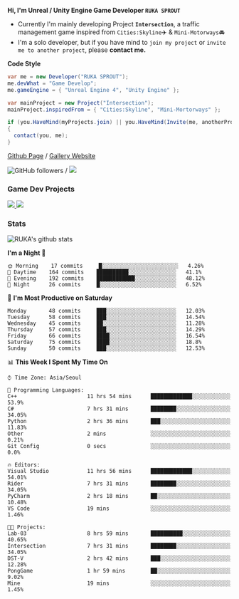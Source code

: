 **Hi, I'm Unreal / Unity Engine Game Developer `RUKA SPROUT`**

- Currently I'm mainly developing Project **`Intersection`**, a traffic management game inspired from `Cities:Skyline`✈️ & `Mini-Motorways`🚘
- I'm a solo developer, but if you have mind to `join my project` or `invite me to another project`, please **contact me.**

**Code Style**

```csharp
var me = new Developer("RUKA SPROUT");
me.devWhat = "Game Develop";
me.gameEngine = { "Unreal Engine 4", "Unity Engine" };
```

```csharp
var mainProject = new Project("Intersection");
mainProject.inspiredFrom = { "Cities:Skyline", "Mini-Mortorways" };

if (you.HaveMind(myProjects.join) || you.HaveMind(Invite(me, anotherProject)))
{
  contact(you, me);
}
```

[Github Page](https://lutca1320.github.io/) / [Gallery Website](https://rukasp.xyz/)

![GitHub followers](https://img.shields.io/github/followers/lutca1320?label=Follow&style=social) / [![](https://img.shields.io/badge/Gmail-lutca1320%40gmail.com-blue)](mailto:lutca1320@gmail.com)

### Game Dev Projects

<a href="https://github.com/lutca1320/Intersection">
  <img src="https://github-readme-stats.vercel.app/api/pin/?username=lutca1320&repo=Intersection" />
</a>
<a href="https://github.com/lutca1320/Together">
  <img src="https://github-readme-stats.vercel.app/api/pin/?username=lutca1320&repo=Together" />
</a>


### Stats

![RUKA's github stats](https://github-readme-stats.vercel.app/api?username=lutca1320&show_icons=true&include_all_commits=true&count_private=true&hide=contribs,prs)

<!--START_SECTION:waka-->
**I'm a Night 🦉** 

```text
🌞 Morning    17 commits     █░░░░░░░░░░░░░░░░░░░░░░░░   4.26% 
🌆 Daytime    164 commits    ██████████░░░░░░░░░░░░░░░   41.1% 
🌃 Evening    192 commits    ████████████░░░░░░░░░░░░░   48.12% 
🌙 Night      26 commits     █░░░░░░░░░░░░░░░░░░░░░░░░   6.52%

```
📅 **I'm Most Productive on Saturday** 

```text
Monday       48 commits     ███░░░░░░░░░░░░░░░░░░░░░░   12.03% 
Tuesday      58 commits     ███░░░░░░░░░░░░░░░░░░░░░░   14.54% 
Wednesday    45 commits     ██░░░░░░░░░░░░░░░░░░░░░░░   11.28% 
Thursday     57 commits     ███░░░░░░░░░░░░░░░░░░░░░░   14.29% 
Friday       66 commits     ████░░░░░░░░░░░░░░░░░░░░░   16.54% 
Saturday     75 commits     ████░░░░░░░░░░░░░░░░░░░░░   18.8% 
Sunday       50 commits     ███░░░░░░░░░░░░░░░░░░░░░░   12.53%

```


📊 **This Week I Spent My Time On** 

```text
⌚︎ Time Zone: Asia/Seoul

💬 Programming Languages: 
C++                      11 hrs 54 mins      █████████████░░░░░░░░░░░░   53.9% 
C#                       7 hrs 31 mins       ████████░░░░░░░░░░░░░░░░░   34.05% 
Python                   2 hrs 36 mins       ███░░░░░░░░░░░░░░░░░░░░░░   11.83% 
Other                    2 mins              ░░░░░░░░░░░░░░░░░░░░░░░░░   0.21% 
Git Config               0 secs              ░░░░░░░░░░░░░░░░░░░░░░░░░   0.0%

🔥 Editors: 
Visual Studio            11 hrs 56 mins      █████████████░░░░░░░░░░░░   54.01% 
Rider                    7 hrs 31 mins       ████████░░░░░░░░░░░░░░░░░   34.05% 
PyCharm                  2 hrs 18 mins       ██░░░░░░░░░░░░░░░░░░░░░░░   10.48% 
VS Code                  19 mins             ░░░░░░░░░░░░░░░░░░░░░░░░░   1.46%

🐱‍💻 Projects: 
Lab-03                   8 hrs 59 mins       ██████████░░░░░░░░░░░░░░░   40.65% 
Intersection             7 hrs 31 mins       ████████░░░░░░░░░░░░░░░░░   34.05% 
DST-V                    2 hrs 42 mins       ███░░░░░░░░░░░░░░░░░░░░░░   12.28% 
PongGame                 1 hr 59 mins        ██░░░░░░░░░░░░░░░░░░░░░░░   9.02% 
Mine                     19 mins             ░░░░░░░░░░░░░░░░░░░░░░░░░   1.45%

```


<!--END_SECTION:waka-->

